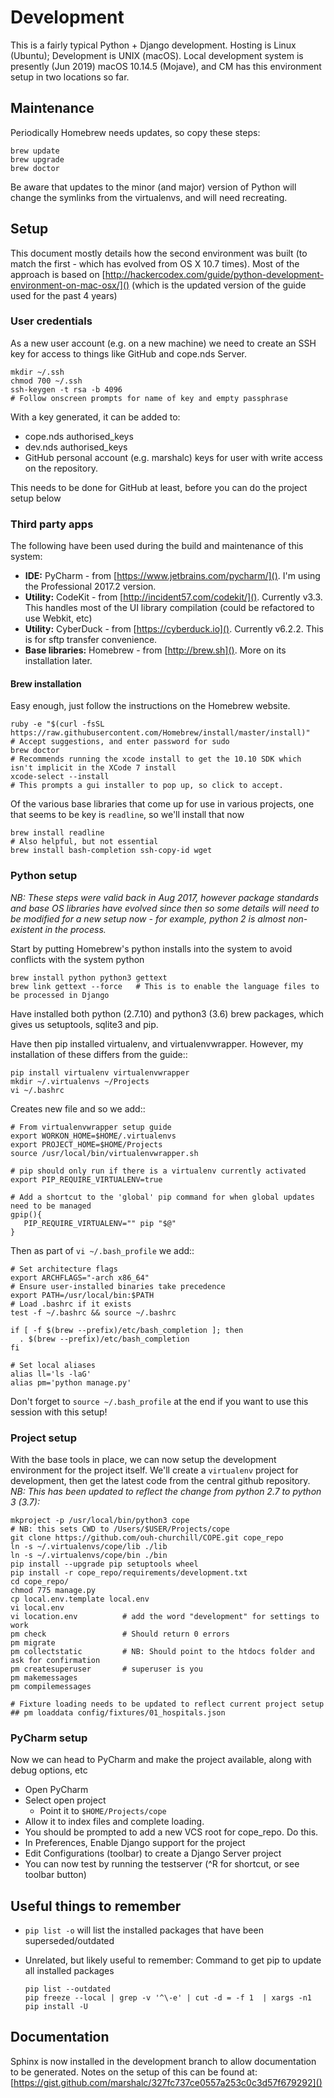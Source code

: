 # Development

This is a fairly typical Python + Django development. Hosting is Linux (Ubuntu); Development is UNIX (macOS). Local development system is presently (Jun 2019) macOS 10.14.5 (Mojave), and CM has this environment setup in two locations so far. 

## Maintenance
    
Periodically Homebrew needs updates, so copy these steps:

```
brew update
brew upgrade
brew doctor
```
Be aware that updates to the minor (and major) version of Python will change the symlinks from the virtualenvs, and will need recreating.

## Setup

This document mostly details how the second environment was built (to match the first - which has evolved from OS X 10.7 times). Most of the approach is based on [http://hackercodex.com/guide/python-development-environment-on-mac-osx/]() (which is the updated version of the guide used for the past 4 years)

### User credentials

As a new user account (e.g. on a new machine) we need to create an SSH key for access to things like GitHub and cope.nds Server.

    mkdir ~/.ssh
    chmod 700 ~/.ssh
    ssh-keygen -t rsa -b 4096
    # Follow onscreen prompts for name of key and empty passphrase

With a key generated, it can be added to:

* cope.nds authorised_keys
* dev.nds authorised_keys
* GitHub personal account (e.g. marshalc) keys for user with write access on the repository.

This needs to be done for GitHub at least, before you can do the project setup below


### Third party apps

The following have been used during the build and maintenance of this system:

* **IDE:** PyCharm - from [https://www.jetbrains.com/pycharm/](). I'm using the Professional 2017.2 version.
* **Utility:** CodeKit - from [http://incident57.com/codekit/](). Currently v3.3. This handles most of the UI library compilation (could be refactored to use Webkit, etc)
* **Utility:** CyberDuck - from [https://cyberduck.io](). Currently v6.2.2. This is for sftp transfer convenience.
* **Base libraries:** Homebrew - from [http://brew.sh](). More on its installation later.

#### Brew installation

Easy enough, just follow the instructions on the Homebrew website.

    ruby -e "$(curl -fsSL https://raw.githubusercontent.com/Homebrew/install/master/install)"
    # Accept suggestions, and enter password for sudo
    brew doctor
    # Recommends running the xcode install to get the 10.10 SDK which isn't implicit in the XCode 7 install
    xcode-select --install
    # This prompts a gui installer to pop up, so click to accept.

Of the various base libraries that come up for use in various projects, one that seems to be key is `readline`, so we'll install that now

    brew install readline
    # Also helpful, but not essential
    brew install bash-completion ssh-copy-id wget

### Python setup

*NB: These steps were valid back in Aug 2017, however package standards and base OS libraries have evolved since then so some details will need to be modified for a new setup now - for example, python 2 is almost non-existent in the process.*

Start by putting Homebrew's python installs into the system to avoid conflicts with the system python

    brew install python python3 gettext
    brew link gettext --force   # This is to enable the language files to be processed in Django

Have installed both python (2.7.10) and python3 (3.6) brew packages, which gives us setuptools, sqlite3 and pip.

Have then pip installed virtualenv, and virtualenvwrapper. However, my installation of these differs from the guide::

    pip install virtualenv virtualenvwrapper
    mkdir ~/.virtualenvs ~/Projects
    vi ~/.bashrc

Creates new file and so we add::

    # From virtualenvwrapper setup guide
    export WORKON_HOME=$HOME/.virtualenvs
    export PROJECT_HOME=$HOME/Projects
    source /usr/local/bin/virtualenvwrapper.sh

    # pip should only run if there is a virtualenv currently activated
    export PIP_REQUIRE_VIRTUALENV=true

    # Add a shortcut to the 'global' pip command for when global updates need to be managed
    gpip(){
       PIP_REQUIRE_VIRTUALENV="" pip "$@"
    }

Then as part of `vi ~/.bash_profile` we add::

    # Set architecture flags
    export ARCHFLAGS="-arch x86_64"
    # Ensure user-installed binaries take precedence
    export PATH=/usr/local/bin:$PATH
    # Load .bashrc if it exists
    test -f ~/.bashrc && source ~/.bashrc

    if [ -f $(brew --prefix)/etc/bash_completion ]; then
      . $(brew --prefix)/etc/bash_completion
    fi

    # Set local aliases
    alias ll='ls -laG'
    alias pm='python manage.py'

Don't forget to `source ~/.bash_profile` at the end if you want to use this session with this setup!

### Project setup

With the base tools in place, we can now setup the development environment for the project itself. We'll create a `virtualenv` project for development, then get the latest code from the central github repository. *NB: This has been updated to reflect the change from python 2.7 to python 3 (3.7):*

    mkproject -p /usr/local/bin/python3 cope
    # NB: this sets CWD to /Users/$USER/Projects/cope
    git clone https://github.com/ouh-churchill/COPE.git cope_repo
    ln -s ~/.virtualenvs/cope/lib ./lib
    ln -s ~/.virtualenvs/cope/bin ./bin
    pip install --upgrade pip setuptools wheel
    pip install -r cope_repo/requirements/development.txt
    cd cope_repo/
    chmod 775 manage.py
    cp local.env.template local.env
    vi local.env
    vi location.env          # add the word "development" for settings to work
    pm check                 # Should return 0 errors
    pm migrate
    pm collectstatic         # NB: Should point to the htdocs folder and ask for confirmation
    pm createsuperuser       # superuser is you
    pm makemessages
    pm compilemessages
    
    # Fixture loading needs to be updated to reflect current project setup
    ## pm loaddata config/fixtures/01_hospitals.json


### PyCharm setup

Now we can head to PyCharm and make the project available, along with debug options, etc

* Open PyCharm
* Select open project
  * Point it to `$HOME/Projects/cope`
* Allow it to index files and complete loading.
* You should be prompted to add a new VCS root for cope_repo. Do this.
* In Preferences, Enable Django support for the project
* Edit Configurations (toolbar) to create a Django Server project
* You can now test by running the testserver (^R for shortcut, or see toolbar button)


## Useful things to remember

* `pip list -o` will list the installed packages that have been superseded/outdated
* Unrelated, but likely useful to remember: Command to get pip to update all installed packages

    ```
    pip list --outdated
    pip freeze --local | grep -v '^\-e' | cut -d = -f 1  | xargs -n1 pip install -U
    ```

## Documentation
Sphinx is now installed in the development branch to allow documentation to be generated. Notes on the setup of this can be found at: [https://gist.github.com/marshalc/327fc737ce0557a253c0c3d57f679292]()